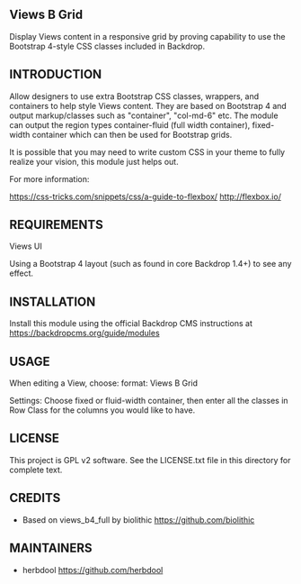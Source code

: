 Views B Grid
------------------------

Display Views content in a responsive grid by proving capability to use the Bootstrap 4-style CSS classes included in Backdrop.

INTRODUCTION
------------

Allow designers to use extra Bootstrap CSS classes, wrappers, and containers to help style Views content.  They are based on Bootstrap 4 and output markup/classes such as "container", "col-md-6" etc. 
The module can output the region types container-fluid (full width container), fixed-width container which can then be used for Bootstrap grids.

It is possible that you may need to write custom CSS in your theme to fully realize your vision, this module just helps out.

For more information:

https://css-tricks.com/snippets/css/a-guide-to-flexbox/
http://flexbox.io/


REQUIREMENTS
------------

Views UI

Using a Bootstrap 4 layout (such as found in core Backdrop 1.4+) to see any effect.

INSTALLATION
------------

Install this module using the official Backdrop CMS instructions at https://backdropcms.org/guide/modules


USAGE
-----

When editing a View, choose:
format: Views B Grid

Settings: Choose fixed or fluid-width container, then enter all the classes in Row Class for the columns you would like to have.

LICENSE
-------

This project is GPL v2 software. See the LICENSE.txt file in this directory for complete text.

CREDITS
-----------

 - Based on views_b4_full by biolithic <https://github.com/biolithic>

MAINTAINERS
-----------

 - herbdool <https://github.com/herbdool>
